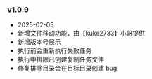 ### v1.0.9
- 2025-02-05
- 新增文件移动功能，由【kuke2733】小哥提供
- 新增版本号展示
- 执行前会重新执行失败任务
- 执行中排除已创建复制任务文件
- 修复排除目录会在目标目录创建 bug
